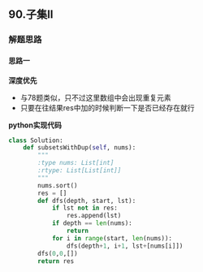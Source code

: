 ## 90.子集II
### 解题思路
#### 思路一
**深度优先**
- 与78题类似，只不过这里数组中会出现重复元素
- 只要在往结果res中加的时候判断一下是否已经存在就行

**python实现代码**
```python
class Solution:
    def subsetsWithDup(self, nums):
        """
        :type nums: List[int]
        :rtype: List[List[int]]
        """
        nums.sort()
        res = []
        def dfs(depth, start, lst):
            if lst not in res:
                res.append(lst)
            if depth == len(nums):
                return 
            for i in range(start, len(nums)):
                dfs(depth+1, i+1, lst+[nums[i]])
        dfs(0,0,[])
        return res

```

